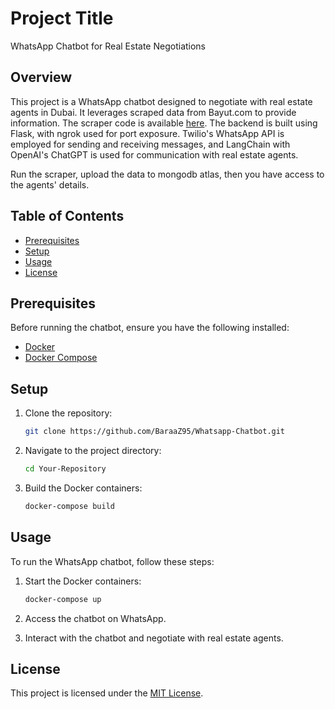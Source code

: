 # Project Title

WhatsApp Chatbot for Real Estate Negotiations

## Overview

This project is a WhatsApp chatbot designed to negotiate with real estate agents in Dubai. It leverages scraped data from Bayut.com to provide information. The scraper code is available [here](https://github.com/BaraaZ95/Bayut-scraper). The backend is built using Flask, with ngrok used for port exposure. Twilio's WhatsApp API is employed for sending and receiving messages, and LangChain with OpenAI's ChatGPT is used for communication with real estate agents.

Run the scraper, upload the data to mongodb atlas, then you have access to the agents' details.

## Table of Contents

- [Prerequisites](#prerequisites)
- [Setup](#setup)
- [Usage](#usage)
- [License](#license)

## Prerequisites

Before running the chatbot, ensure you have the following installed:

- [Docker](https://www.docker.com/get-started)
- [Docker Compose](https://docs.docker.com/compose/install/)

## Setup

1. Clone the repository:

    ```bash
    git clone https://github.com/BaraaZ95/Whatsapp-Chatbot.git
    ```

2. Navigate to the project directory:

    ```bash
    cd Your-Repository
    ```

3. Build the Docker containers:

    ```bash
    docker-compose build
    ```

## Usage

To run the WhatsApp chatbot, follow these steps:

1. Start the Docker containers:

    ```bash
    docker-compose up
    ```

2. Access the chatbot on WhatsApp.

3. Interact with the chatbot and negotiate with real estate agents.

## License

This project is licensed under the [MIT License](LICENSE).
